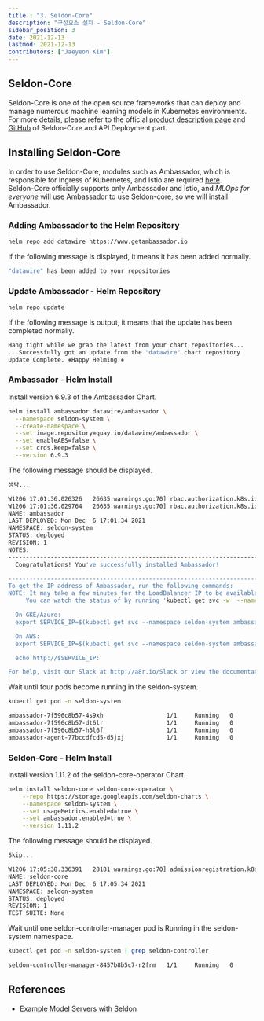 ```yaml
---
title : "3. Seldon-Core"
description: "구성요소 설치 - Seldon-Core"
sidebar_position: 3
date: 2021-12-13
lastmod: 2021-12-13
contributors: ["Jaeyeon Kim"]
---
```


## Seldon-Core

Seldon-Core is one of the open source frameworks that can deploy and manage numerous machine learning models in Kubernetes environments.  
For more details, please refer to the official [product description page](https://www.seldon.io/tech/products/core/) and [GitHub](https://github.com/SeldonIO/seldon-core) of Seldon-Core and API Deployment part.

## Installing Seldon-Core

In order to use Seldon-Core, modules such as Ambassador, which is responsible for Ingress of Kubernetes, and Istio are required [here](https://docs.seldon.io/projects/seldon-core/en/latest/workflow/install.html).  
Seldon-Core officially supports only Ambassador and Istio, and *MLOps for everyone* will use Ambassador to use Seldon-core, so we will install Ambassador.

### Adding Ambassador to the Helm Repository

```bash
helm repo add datawire https://www.getambassador.io
```

If the following message is displayed, it means it has been added normally.

```bash
"datawire" has been added to your repositories
```

### Update Ambassador - Helm Repository

```bash
helm repo update
```

If the following message is output, it means that the update has been completed normally.

```bash
Hang tight while we grab the latest from your chart repositories...
...Successfully got an update from the "datawire" chart repository
Update Complete. ⎈Happy Helming!⎈
```

### Ambassador - Helm Install

Install version 6.9.3 of the Ambassador Chart.

```bash
helm install ambassador datawire/ambassador \
  --namespace seldon-system \
  --create-namespace \
  --set image.repository=quay.io/datawire/ambassador \
  --set enableAES=false \
  --set crds.keep=false \
  --version 6.9.3
```

The following message should be displayed.

```bash
생략...

W1206 17:01:36.026326   26635 warnings.go:70] rbac.authorization.k8s.io/v1beta1 Role is deprecated in v1.17+, unavailable in v1.22+; use rbac.authorization.k8s.io/v1 Role
W1206 17:01:36.029764   26635 warnings.go:70] rbac.authorization.k8s.io/v1beta1 RoleBinding is deprecated in v1.17+, unavailable in v1.22+; use rbac.authorization.k8s.io/v1 RoleBinding
NAME: ambassador
LAST DEPLOYED: Mon Dec  6 17:01:34 2021
NAMESPACE: seldon-system
STATUS: deployed
REVISION: 1
NOTES:
-------------------------------------------------------------------------------
  Congratulations! You've successfully installed Ambassador!

-------------------------------------------------------------------------------
To get the IP address of Ambassador, run the following commands:
NOTE: It may take a few minutes for the LoadBalancer IP to be available.
     You can watch the status of by running 'kubectl get svc -w  --namespace seldon-system ambassador'

  On GKE/Azure:
  export SERVICE_IP=$(kubectl get svc --namespace seldon-system ambassador -o jsonpath='{.status.loadBalancer.ingress[0].ip}')

  On AWS:
  export SERVICE_IP=$(kubectl get svc --namespace seldon-system ambassador -o jsonpath='{.status.loadBalancer.ingress[0].hostname}')

  echo http://$SERVICE_IP:

For help, visit our Slack at http://a8r.io/Slack or view the documentation online at https://www.getambassador.io.
```

Wait until four pods become running in the seldon-system.

```bash
kubectl get pod -n seldon-system
```

```bash
ambassador-7f596c8b57-4s9xh                  1/1     Running   0          7m15s
ambassador-7f596c8b57-dt6lr                  1/1     Running   0          7m15s
ambassador-7f596c8b57-h5l6f                  1/1     Running   0          7m15s
ambassador-agent-77bccdfcd5-d5jxj            1/1     Running   0          7m15s
```

### Seldon-Core - Helm Install

Install version 1.11.2 of the seldon-core-operator Chart.

```bash
helm install seldon-core seldon-core-operator \
    --repo https://storage.googleapis.com/seldon-charts \
    --namespace seldon-system \
    --set usageMetrics.enabled=true \
    --set ambassador.enabled=true \
    --version 1.11.2
```
The following message should be displayed.

```bash
Skip...

W1206 17:05:38.336391   28181 warnings.go:70] admissionregistration.k8s.io/v1beta1 ValidatingWebhookConfiguration is deprecated in v1.16+, unavailable in v1.22+; use admissionregistration.k8s.io/v1 ValidatingWebhookConfiguration
NAME: seldon-core
LAST DEPLOYED: Mon Dec  6 17:05:34 2021
NAMESPACE: seldon-system
STATUS: deployed
REVISION: 1
TEST SUITE: None
```

Wait until one seldon-controller-manager pod is Running in the seldon-system namespace.

```bash
kubectl get pod -n seldon-system | grep seldon-controller
```

```bash
seldon-controller-manager-8457b8b5c7-r2frm   1/1     Running   0          2m22s
```

## References

- [Example Model Servers with Seldon](https://docs.seldon.io/projects/seldon-core/en/latest/examples/server_examples.html#examples-server-examples--page-root)
